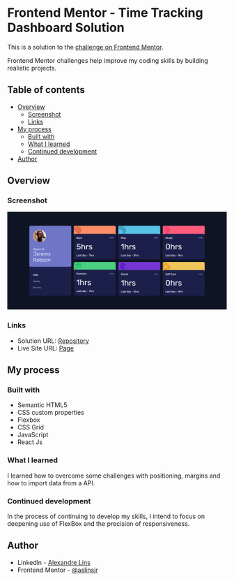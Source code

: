 # Frontend Mentor - Time Tracking Dashboard Solution

This is a solution to the [ challenge on Frontend Mentor](https://www.frontendmentor.io/challenges/). 

Frontend Mentor challenges help improve my coding skills by building realistic projects. 

## Table of contents

- [Overview](#overview)
  - [Screenshot](#screenshot)
  - [Links](#links)
- [My process](#my-process)
  - [Built with](#built-with)
  - [What I learned](#what-i-learned)
  - [Continued development](#continued-development)
- [Author](#author)

## Overview

### Screenshot

![](./public/fireshot.png)

### Links

- Solution URL: [Repository](https://your-solution-url.com)
- Live Site URL: [Page](https://your-live-site-url.com)

## My process

### Built with

- Semantic HTML5
- CSS custom properties
- Flexbox
- CSS Grid
- JavaScript
- React Js

### What I learned

I learned how to overcome some challenges with positioning, margins and how to import data from a API.

### Continued development

In the process of continuing to develop my skills, I intend to focus on deepening use of FlexBox and the precision of responsiveness.

## Author

- Linkedln - [Alexandre Lins](https://www.linkedin.com/in/aslinsjr/)
- Frontend Mentor - [@aslinsjr](https://www.frontendmentor.io/profile/aslinsjr)

